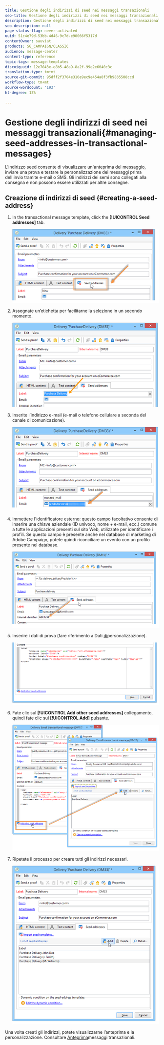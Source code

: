 ```yaml
---
title: Gestione degli indirizzi di seed nei messaggi transazionali
seo-title: Gestione degli indirizzi di seed nei messaggi transazionali
description: Gestione degli indirizzi di seed nei messaggi transazionali
seo-description: null
page-status-flag: never-activated
uuid: 51c4e79d-53bb-4d46-9c7d-e90066f5317d
contentOwner: sauviat
products: SG_CAMPAIGN/CLASSIC
audience: message-center
content-type: reference
topic-tags: message-templates
discoiquuid: 12e7043e-e8b5-48a9-8a2f-99e2e6040c3c
translation-type: tm+mt
source-git-commit: 95dff2f3704e316e9ec9e454a8f3fb9835508ccd
workflow-type: tm+mt
source-wordcount: '193'
ht-degree: 13%

---
```



# Gestione degli indirizzi di seed nei messaggi transazionali{#managing-seed-addresses-in-transactional-messages}

L&#39;indirizzo seed consente di visualizzare un&#39;anteprima del messaggio, inviare una prova e testare la personalizzazione dei messaggi prima dell&#39;invio tramite e-mail o SMS. Gli indirizzi dei semi sono collegati alla consegna e non possono essere utilizzati per altre consegne.

## Creazione di indirizzi di seed {#creating-a-seed-address}

1. In the transactional message template, click the **[!UICONTROL Seed addresses]** tab.

   ![](assets/messagecenter_create_seedaddr_001.png)

1. Assegnate un’etichetta per facilitarne la selezione in un secondo momento.

   ![](assets/messagecenter_create_seedaddr_002.png)

1. Inserite l’indirizzo e-mail (e-mail o telefono cellulare a seconda del canale di comunicazione).

   ![](assets/messagecenter_create_seedaddr_003.png)

1. Immettere l&#39;identificatore esterno: questo campo facoltativo consente di inserire una chiave aziendale (ID univoco, nome + e-mail, ecc.) comune a tutte le applicazioni presenti sul sito Web, utilizzate per identificare i profili. Se questo campo è presente anche nel  database di marketing di Adobe Campaign, potete quindi riconciliare un evento con un profilo presente nel database.

   ![](assets/messagecenter_create_seedaddr_003bis.png)

1. Inserire i dati di prova (fare riferimento a Dati [di](../../message-center/using/personalization-data.md)personalizzazione).

   ![](assets/messagecenter_create_custo_001.png)

   <!--## Creating several seed addresses {#creating-several-seed-addresses}-->
1. Fate clic sul **[!UICONTROL Add other seed addresses]** collegamento, quindi fate clic sul **[!UICONTROL Add]** pulsante.

   ![](assets/messagecenter_create_seedaddr_004.png)

   <!--1. Follow the configuration steps for a seed address detailed in the [Creating a seed address](#creating-a-seed-address) section.-->
1. Ripetete il processo per creare tutti gli indirizzi necessari.

   ![](assets/messagecenter_create_seedaddr_008.png)

Una volta creati gli indirizzi, potete visualizzarne l’anteprima e la personalizzazione. Consultare [Anteprima](../../message-center/using/transactional-message-preview.md)messaggi transazionali.
